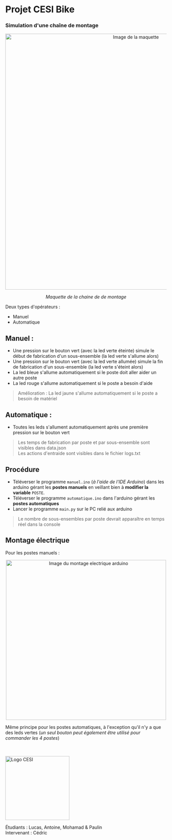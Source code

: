 # Projet CESI Bike

### Simulation d'une chaîne de montage

<p align="center"><img alt="Image de la maquette" src="https://media.discordapp.net/attachments/918983715143684137/974684928727990322/IMG_4619.jpg?width=884&height=663" width=800 /></p> 
<p align="middle"><i> Maquette de la chaine de de montage </i><p>

Deux types d'opérateurs : 

- Manuel
- Automatique


## Manuel :
- Une pression sur le bouton vert (avec la led verte éteinte) simule le début de fabrication d'un sous-ensemble (la led verte s'allume alors)
- Une pression sur le bouton vert (avec la led verte allumée) simule la fin de fabrication d'un sous-ensemble (la led verte s'éteint alors)
- La led bleue s'allume automatiquement si le poste doit aller aider un autre poste
- La led rouge s'allume automatiquement si le poste a besoin d'aide

> Amélioration : La led jaune s'allume automatiquement si le poste a besoin de matériel

## Automatique :

- Toutes les leds s'allument automatiquement après une première pression sur le bouton vert 


> Les temps de fabrication par poste et par sous-ensemble sont visibles dans data.json  
> Les actions d'entraide sont visibles dans le fichier logs.txt

## Procédure

- Téléverser le programme `manuel.ino` (*à l'aide de l'IDE Arduino*) dans les arduino gérant les **postes manuels** en veillant bien à **modifier la variable** `POSTE`.  
- Téléverser le programme `automatique.ino` dans l'arduino gérant les **postes automatiques**
- Lancer le programme `main.py` sur le PC relié aux arduino

> Le nombre de sous-ensembles par poste devrait apparaître en temps réel dans la console
  
## Montage électrique

Pour les postes manuels :

<p align="center"><img alt="Image du montage electrique arduino" src="https://media.discordapp.net/attachments/717747465805365330/976167174920089650/unknown.png?width=1010&height=663" width=500 /></p>
  
Même principe pour les postes automatiques, à l'exception qu'il n'y a que des leds vertes (*un seul bouton peut également être utilisé pour commander les 4 postes*)
<br><br><br>
  
<img alt="Logo CESI" src="https://ecole-ingenieurs.cesi.fr/wp-content/themes/cesi/static/logo/ecole-ingenieurs.svg" width="200" />  
  
Étudiants : Lucas, Antoine, Mohamad & Paulin  
Intervenant : Cédric
